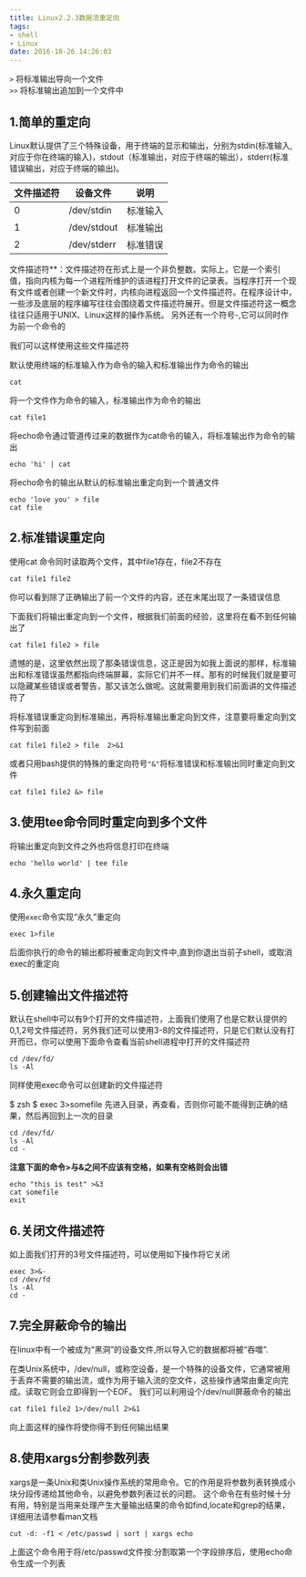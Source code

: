 ```yaml
---
title: Linux2.2.3数据流重定向
tags:
- shell
- Linux
date: 2016-10-26 14:26:03
---
```


`>`	将标准输出导向一个文件    
`>>`	将标准输出追加到一个文件中    

## 1.简单的重定向

Linux默认提供了三个特殊设备，用于终端的显示和输出，分别为stdin(标准输入,对应于你在终端的输入)，stdout（标准输出，对应于终端的输出），stderr(标准错误输出，对应于终端的输出)。

| 文件描述符 | 设备文件        | 说明   |
| ----- | ----------- | ---- |
| 0     | /dev/stdin  | 标准输入 |
| 1     | /dev/stdout | 标准输出 |
| 2     | /dev/stderr | 标准错误 |

<!-- more -->

文件描述符**：文件描述符在形式上是一个非负整数。实际上，它是一个索引值，指向内核为每一个进程所维护的该进程打开文件的记录表。当程序打开一个现有文件或者创建一个新文件时，内核向进程返回一个文件描述符。在程序设计中，一些涉及底层的程序编写往往会围绕着文件描述符展开。但是文件描述符这一概念往往只适用于UNIX、Linux这样的操作系统。
另外还有一个符号-,它可以同时作为前一个命令的

我们可以这样使用这些文件描述符

默认使用终端的标准输入作为命令的输入和标准输出作为命令的输出

```shell
cat 
```
将一个文件作为命令的输入，标准输出作为命令的输出

```shell
cat file1
```
将echo命令通过管道传过来的数据作为cat命令的输入，将标准输出作为命令的输出

```shell
echo 'hi' | cat
```
将echo命令的输出从默认的标准输出重定向到一个普通文件

```shell
echo 'love you' > file
cat file
```
## 2.标准错误重定向

使用cat 命令同时读取两个文件，其中file1存在，file2不存在

```shell
cat file1 file2
```
你可以看到除了正确输出了前一个文件的内容，还在末尾出现了一条错误信息

下面我们将输出重定向到一个文件，根据我们前面的经验，这里将在看不到任何输出了

```shell
cat file1 file2 > file
```


遗憾的是，这里依然出现了那条错误信息，这正是因为如我上面说的那样，标准输出和标准错误虽然都指向终端屏幕，实际它们并不一样。那有的时候我们就是要可以隐藏某些错误或者警告，那又该怎么做呢。这就需要用到我们前面讲的文件描述符了

将标准错误重定向到标准输出，再将标准输出重定向到文件，注意要将重定向到文件写到前面

```shell
cat file1 file2 > file  2>&1
```
或者只用bash提供的特殊的重定向符号`"&"`将标准错误和标准输出同时重定向到文件

```shell
cat file1 file2 &> file
```
## 3.使用tee命令同时重定向到多个文件

将输出重定向到文件之外也将信息打印在终端

```shell
echo 'hello world' | tee file
```

## 4.永久重定向
使用`exec`命令实现“永久”重定向    

```shell
exec 1>file
```
后面你执行的命令的输出都将被重定向到文件中,直到你退出当前子shell，或取消exec的重定向

## 5.创建输出文件描述符

默认在shell中可以有9个打开的文件描述符，上面我们使用了也是它默认提供的0,1,2号文件描述符，另外我们还可以使用3-8的文件描述符，只是它们默认没有打开而已，你可以使用下面命令查看当前shell进程中打开的文件描述符

```shell
cd /dev/fd/
ls -Al
```
同样使用exec命令可以创建新的文件描述符

$ zsh
$ exec 3>somefile
先进入目录，再查看，否则你可能不能得到正确的结果，然后再回到上一次的目录

```shell
cd /dev/fd/
ls -Al
cd -
```
**注意下面的命令>与&之间不应该有空格，如果有空格则会出错**

```shell
echo "this is test" >&3
cat somefile
exit
```


## 6.关闭文件描述符

如上面我们打开的3号文件描述符，可以使用如下操作将它关闭

```shell
exec 3>&-
cd /dev/fd
ls -Al
cd -
```
## 7.完全屏蔽命令的输出

在linux中有一个被成为“黑洞”的设备文件,所以导入它的数据都将被“吞噬”.

在类Unix系统中，/dev/null，或称空设备，是一个特殊的设备文件，它通常被用于丢弃不需要的输出流，或作为用于输入流的空文件，这些操作通常由重定向完成。读取它则会立即得到一个EOF。
我们可以利用设个/dev/null屏蔽命令的输出

```shell
cat file1 file2 1>/dev/null 2>&1
```
向上面这样的操作将使你得不到任何输出结果

## 8.使用xargs分割参数列表

xargs是一条Unix和类Unix操作系统的常用命令。它的作用是将参数列表转换成小块分段传递给其他命令，以避免参数列表过长的问题。
这个命令在有些时候十分有用，特别是当用来处理产生大量输出结果的命令如find,locate和grep的结果，详细用法请参看man文档

```shell
cut -d: -f1 < /etc/passwd | sort | xargs echo
```
上面这个命令用于将/etc/passwd文件按:分割取第一个字段排序后，使用echo命令生成一个列表
